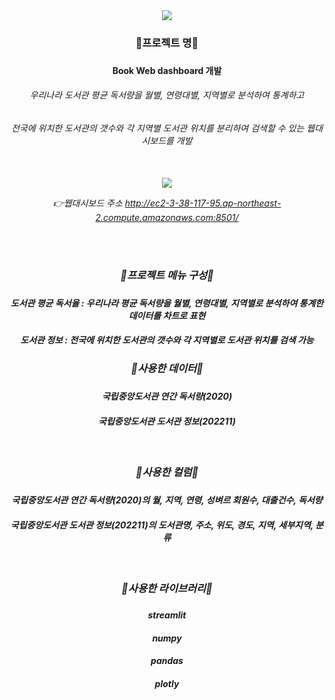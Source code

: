 <div align=center>
	<img src="https://capsule-render.vercel.app/api?type=waving&color=auto&height=200&section=header&text=Book_Web_Dashboard&fontSize=60" />
</div>	

<div align=center> 
	<h3> 📌프로젝트 명📌 <h3>
	<h4> Book Web dashboard 개발 <h4>
	<h6> 우리나라 도서관 평균 독서량을 월별, 연령대별, 지역별로 분석하여 통계하고
	<h6> 전국에 위치한 도서관의 갯수와 각 지역별 도서관 위치를 분리하여 검색할 수 있는 웹대시보드를 개발 <h6>
	<br>
	<img src= 'https://user-images.githubusercontent.com/120348555/207815612-b6d738ba-c375-4798-8e60-934770e686d5.gif'>
		
👉웹대시보드 주소 <http://ec2-3-38-117-95.ap-northeast-2.compute.amazonaws.com:8501/>
	<br>		
<div align=center> 
	<br>
	<br>
	<h3> 📌프로젝트 메뉴 구성📌 <h3>
	<h4> 도서관 평균 독서율 : 우리나라 평균 독서량을 월별, 연령대별, 지역별로 분석하여 통계한 데이터를 차트로 표현
	<h4> 도서관 정보 : 전국에 위치한 도서관의 갯수와 각 지역별로 도서관 위치를 검색 가능
	<br>
	<h3> 📌사용한 데이터📌 <h3>
	<h4> 국립중앙도서관 연간 독서량(2020) <h4>
	<h4> 국립중앙도서관 도서관 정보(202211) <h4>
	<https://www.bigdata-culture.kr/bigdata/user/data_market/detail.do?id=7461f23e-8958-417b-be03-7ede86ab760b>
	<br>
	<h3> 📌사용한 컬럼📌 <h3>
	<h4> 국립중앙도서관 연간 독서량(2020)의 월, 지역, 연령, 성벼르 회원수, 대출건수, 독서량 <h4>
	<h4> 국립중앙도서관 도서관 정보(202211)의 도서관명, 주소, 위도, 경도, 지역, 세부지역, 분류 <h4>	
	<br>
	<h3> 📌사용한 라이브러리📌 <h3>	
	<h4> streamlit
	<h4> numpy	
	<h4> pandas
	<h4> plotly
